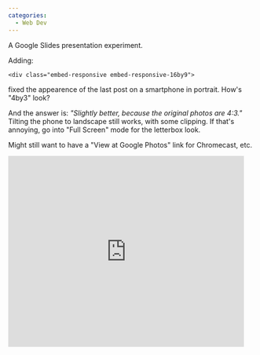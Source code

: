 ```yaml
---
categories:
  - Web Dev
---
```


A Google Slides presentation experiment.

Adding:

    <div class="embed-responsive embed-responsive-16by9">

fixed the appearence of the last post on a smartphone in portrait. How's "4by3" look?

And the answer is: *"Slightly better, because the original photos are 4:3."*
Tilting the phone to landscape still works, with some clipping. If that's annoying,
go into "Full Screen" mode for the letterbox look.

Might still want to have a "View at Google Photos" link for Chromecast, etc.

<div class="embed-responsive embed-responsive-4by3">
  <iframe src="https://docs.google.com/presentation/d/e/2PACX-1vR0dUr18qx42KmeYT6nAPPKiGsVCnsqBhCTbhC8qNdNYXbCT1n7F8AyXsLvzk6bxLHU3AGHnDmZ3X3G/embed?start=true&loop=false&delayms=5000" frameborder="0" width="480" height="389" allowfullscreen="true" mozallowfullscreen="true" webkitallowfullscreen="true"></iframe>
</div>
